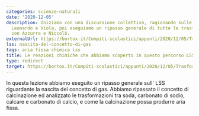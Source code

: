 ```yaml
---
categories: scienze-naturali
date: '2020-12-05'
description: Iniziamo con una discussione collettiva, ragionando sulle domande di
  Leonardo e Viola, poi eseguiamo un ripasso generale di tutte le trasformazioni chimiche
  con Azzurra e Niccolò.
externalUrl: https://bortox.it/Compiti-scolastici/appunti/2020/12/05/Trasformazioni-chimiche.html
lss: nascita-del-concetto-di-gas
tags: aria fissa chimica lss
title: Le reazioni chimiche che abbiamo scoperto in questo percorso LSS fino ad ora.
type: redirect
target: https://bortox.it/Compiti-scolastici/appunti/2020/12/05/Trasformazioni-chimiche.html
---
```



In questa lezione abbiamo eseguito un ripasso generale sull' LSS riguardante la nascita del concetto di gas. Abbiamo ripassato il concetto di calcinazione ed analizzato le trasformazioni tra soda, carbonato di sodio, calcare e carbonato di calcio, e come la calcinazione possa produrre aria fissa.
